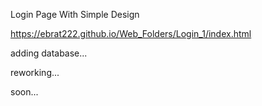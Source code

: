 Login Page With Simple Design 

https://ebrat222.github.io/Web_Folders/Login_1/index.html


adding database...

reworking...

soon...
